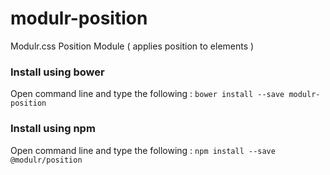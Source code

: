 # modulr-position

Modulr.css Position Module ( applies position to elements )

### Install using bower
Open command line and type the following : ``` bower install --save modulr-position ```

### Install using npm
Open command line and type the following : ``` npm install --save @modulr/position ```

